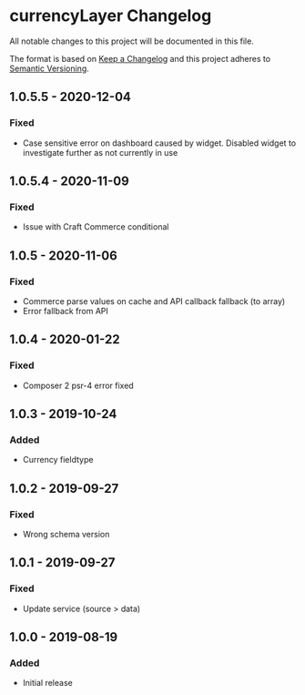 # currencyLayer Changelog

All notable changes to this project will be documented in this file.

The format is based on [Keep a Changelog](http://keepachangelog.com/) and this project adheres to [Semantic Versioning](http://semver.org/).

## 1.0.5.5 - 2020-12-04
### Fixed
- Case sensitive error on dashboard caused by widget. Disabled widget to investigate further as not currently in use

## 1.0.5.4 - 2020-11-09
### Fixed
- Issue with Craft Commerce conditional

## 1.0.5 - 2020-11-06
### Fixed
- Commerce parse values on cache and API callback fallback (to array)
- Error fallback from API

## 1.0.4 - 2020-01-22
### Fixed
- Composer 2 psr-4 error fixed

## 1.0.3 - 2019-10-24
### Added
- Currency fieldtype

## 1.0.2 - 2019-09-27
### Fixed
- Wrong schema version

## 1.0.1 - 2019-09-27
### Fixed
- Update service (source > data)

## 1.0.0 - 2019-08-19
### Added
- Initial release
